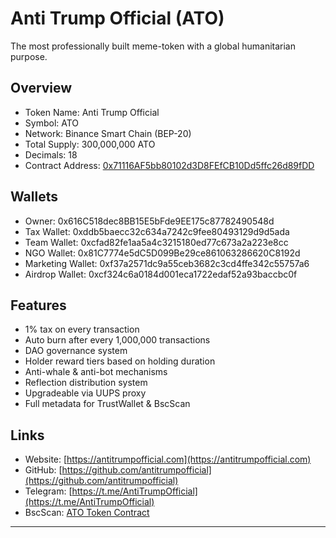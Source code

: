 # Anti Trump Official (ATO)

The most professionally built meme-token with a global humanitarian purpose.

## Overview

- Token Name: Anti Trump Official  
- Symbol: ATO  
- Network: Binance Smart Chain (BEP-20)  
- Total Supply: 300,000,000 ATO  
- Decimals: 18  
- Contract Address: [0x71116AF5bb80102d3D8FEfCB10Dd5ffc26d89fDD](https://bscscan.com/address/0x71116AF5bb80102d3D8FEfCB10Dd5ffc26d89fDD)  

## Wallets

- Owner: 0x616C518dec8BB15E5bFde9EE175c87782490548d  
- Tax Wallet: 0xddb5baecc32c634a7242c9fee80493129d9d5ada  
- Team Wallet: 0xcfad82fe1aa5a4c3215180ed77c673a2a223e8cc  
- NGO Wallet: 0x81C7774e5dC5D099Be29ce861063286620C8192d  
- Marketing Wallet: 0xf37a2571dc9a55ceb3682c3cd4ffe342c55757a6  
- Airdrop Wallet: 0xcf324c6a0184d001eca1722edaf52a93baccbc0f  

## Features

- 1% tax on every transaction  
- Auto burn after every 1,000,000 transactions  
- DAO governance system  
- Holder reward tiers based on holding duration  
- Anti-whale & anti-bot mechanisms  
- Reflection distribution system  
- Upgradeable via UUPS proxy  
- Full metadata for TrustWallet & BscScan  

## Links

- Website: [https://antitrumpofficial.com](https://antitrumpofficial.com)  
- GitHub: [https://github.com/antitrumpofficial](https://github.com/antitrumpofficial)  
- Telegram: [https://t.me/AntiTrumpOfficial](https://t.me/AntiTrumpOfficial)  
- BscScan: [ATO Token Contract](https://bscscan.com/address/0x71116AF5bb80102d3D8FEfCB10Dd5ffc26d89fDD#code)  

---
